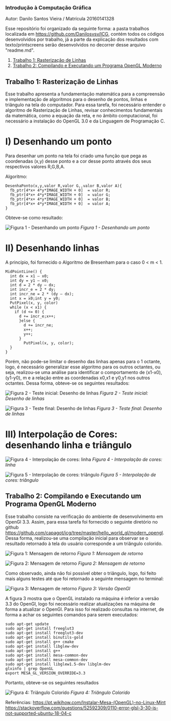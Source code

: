 ### Introdução à Computação Gráfica

Autor: Danilo Santos Vieira / Matrícula 20160141328

Esse repositório foi organizado da seguinte forma: a pasta trabalhos localizada em https://github.com/Danilosvsv/ICG, contém todos os códigos desenvolvidos por trabalho, já a parte da explicação dos resultados com texto/printscreens serão desenvolvidos no decorrer desse arquivo "readme.md".

1. [Trabalho 1: Rasterização de Linhas](#introduction)
2. [Trabalho 2: Compilando e Executando um Programa OpenGL Moderno](#introduction2)


## Trabalho 1: Rasterização de Linhas <a name="introduction"></a>

Esse trabalho apresenta a fundamentação matemática para a compreensão e implementação de algoritmos para o desenho de pontos, linhas e triângulo na tela do computador. Para essa tarefa, foi necessário entender o algoritmo de Rasterização de Linhas, revisar conhecimentos fundamentais da matemática, como a equação da reta, e no âmbito computacional, foi necessário a instalação do OpenGL 3.0 e da Linguagem de Programação C.

# I) Desenhando um ponto

Para desenhar um ponto na tela foi criado uma função que pega as coordenadas (x,y) desse ponto e a cor desse ponto através dos seus respectivos valores R,G,B,A.

Algoritmo: 

```
DesenhaPonto(x,y,valor R,valor G,,valor B,valor A){
  fb_ptr[4*x+ 4*y*IMAGE_WIDTH + 0]  = valor R;
  fb_ptr[4*x+ 4*y*IMAGE_WIDTH + 0]  = valor G;
  fb_ptr[4*x+ 4*y*IMAGE_WIDTH + 0]  = valor B;
  fb_ptr[4*x+ 4*y*IMAGE_WIDTH + 0]  = valor A;
}  
```
Obteve-se como resultado: 

![Figura 1 - Desenhando um ponto](https://user-images.githubusercontent.com/66951092/85498909-f9edad80-b5b6-11ea-9be6-353313f7d6ba.png)
*Figura 1 - Desenhando um ponto*

# II) Desenhando linhas

A princípio, foi fornecido o Algoritmo de Bresenham para o caso 0 < m < 1.

```
MidPointLine() {
  int dx = x1 – x0;
  int dy = y1 – x0;
  int d = 2 * dy – dx;
  int incr_e = 2 * dy;
  int incr_ne = 2 * (dy – dx);
  int x = x0;int y = y0;
  PutPixel(x, y, color) 
  while (x < x1) {
    if (d <= 0) {
      d += incr_e;x++;
      }else {
        d += incr_ne;
        x++;
        y++;
      }
        PutPixel(x, y, color);
  }
}
```
Porém, não pode-se limitar o desenho das linhas apenas para o 1 octante, logo, é necessário generalizar esse algoritmo para os outros octantes, ou seja, realizou-se uma análise para identificar o comportamento de (x1-x0), (y1-y0), m e a relação entre as coordenadas x0,x1 e y0,y1 nos outros octantes. Dessa forma, obteve-se os seguintes resultados:


![Figura 2 - Teste inicial: Desenho de linhas](https://user-images.githubusercontent.com/66951092/85497796-ed685580-b5b4-11ea-9c9b-f601a685a257.jpeg)
*Figura 2 - Teste inicial: Desenho de linhas*

![Figura 3 - Teste final: Desenho de linhas](https://user-images.githubusercontent.com/66951092/85497806-f22d0980-b5b4-11ea-984c-df3e296af453.jpeg)
*Figura 3 - Teste final: Desenho de linhas*

# III) Interpolação de Cores: desenhando linha e triângulo


![Figura 4 - Interpolação de cores: linha](https://user-images.githubusercontent.com/66951092/85497812-f3f6cd00-b5b4-11ea-9dbc-8eb6949782e0.jpeg)
*Figura 4 - Interpolação de cores: linha*

![Figura 5 - Interpolação de cores: triângulo](https://user-images.githubusercontent.com/66951092/85497816-f5c09080-b5b4-11ea-861d-40de34db9f80.jpeg)
*Figura 5 - Interpolação de cores: triângulo*

## Trabalho 2: Compilando e Executando um Programa OpenGL Moderno <a name="introduction2"></a>

Esse trabalho consiste na verificação do ambiente de desenvolvimento em OpenGl 3.3. Assim, para essa tarefa foi fornecido o seguinte diretório no github https://github.com/capagot/icg/tree/master/hello_world_gl/modern_opengl. Dessa forma, realizou-se uma compilação inicial para observar se o resultado retornado à tela do usuário corresponde a um triângulo colorido.

![Figura 1: Mensagem de retorno](https://user-images.githubusercontent.com/66951092/85546087-f11acd00-b5f2-11ea-9418-ad78f4fac454.jpg)
*Figura 1: Mensagem de retorno*

![Figura 2: Mensagem de retorno](https://user-images.githubusercontent.com/66951092/85546094-f1b36380-b5f2-11ea-9051-a95a165f9e05.jpg)
*Figura 2: Mensagem de retorno*

Como observado, ainda não foi possível obter o triângulo, logo, foi feito mais alguns testes até que foi retornado a seguinte mensagem no terminal:

![Figura 3: Mensagem de retorno](https://user-images.githubusercontent.com/66951092/85546099-f2e49080-b5f2-11ea-9f0a-db4315fe1d1e.jpg)
*Figura 3: Versão OpenGl*

A figura 3 mostra que o OpenGL instalado na máquina é inferior a versão 3.3 do OpenGl, logo foi necessário realizar atualizações na máquina de forma a atualizar o OpenGl. Para isso foi realizado consultas na internet, de forma a achar os seguintes comandos para serem executados:

```
sudo apt-get update
sudo apt-get install freeglut3
sudo apt-get install freeglut3-dev
sudo apt-get install binutils-gold
sudo apt-get install g++ cmake
sudo apt-get install libglew-dev
sudo apt-get install g++
sudo apt-get install mesa-common-dev
sudo apt-get install mesa-common-dev
sudo apt-get install libglew1.5-dev libglm-dev
glxinfo | grep OpenGL
export MESA_GL_VERSION_OVERRIDE=3.3
```

Portanto, obteve-se os seguintes resultados

![Figura 4: Triângulo Colorido](https://user-images.githubusercontent.com/66951092/85546104-f415bd80-b5f2-11ea-8bd5-cd7ea476e8be.jpg)
*Figura 4: Triângulo Colorido*

Referências:
https://pt.wikihow.com/Instalar-Mesa-(OpenGL)-no-Linux-Mint
https://stackoverflow.com/questions/52592309/0110-error-glsl-3-30-is-not-supported-ubuntu-18-04-c

